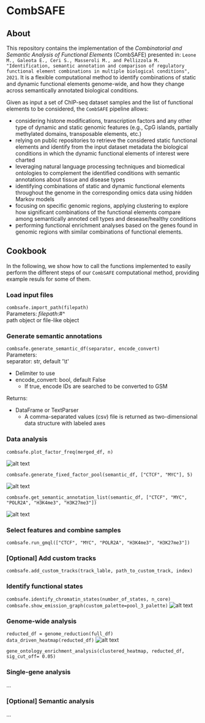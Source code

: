 # CombSAFE

## About
This repository contains the implementation of the *Combinatorial and Semantic Analysis of Functional Elements* (CombSAFE) presented in: ```Leone M., Galeota E., Ceri S., Masseroli M., and Pellizzola M. "Identification, semantic annotation and comparison of regulatory functional element combinations in multiple biological conditions", 2021```. It is a flexible computational method to identify combinations of static and dynamic functional elements genome-wide, and how they change across semantically annotated biological conditions. 

Given as input a set of ChIP-seq dataset samples and the list of functional elements to be considered, the ```CombSAFE``` pipeline allows:
- considering histone modifications, transcription factors and any other type of dynamic and static genomic features (e.g., CpG islands, partially methylated domains, transposable elements, etc.)
- relying on public repositories to retrieve the considered static functional elements and identify from the input dataset metadata the biological conditions in which the dynamic functional elements of interest were charted
- leveraging natural language processing techniques and biomedical ontologies to complement the identified conditions with semantic annotations about tissue and disease types
- identifying combinations of static and dynamic functional elements throughout the genome in the corresponding omics data using hidden Markov models 
- focusing on specific genomic regions, applying clustering to explore how significant combinations of the functional elements compare among semantically annoted cell types and desease/healthy conditions 
- performing functional enrichment analyses based on the genes found in genomic regions with similar combinations of functional elements.

## Cookbook
In the following, we show how to call the functions implemented to easily perform the different steps of our ```CombSAFE``` computational method, providing example resuls for some of them. 

### Load input files
```combsafe.import_path(filepath)```  
Parameters:  *filepath*:#^  
path object or file-like object

### Generate semantic annotations
```combsafe.generate_semantic_df(separator, encode_convert)```<br/>
Parameters:  
separator: str, default '\t' <br/>
  * Delimiter to use
* encode_convert: bool, default False
  * If true, encode IDs are searched to be converted to GSM
  
Returns: 
  - DataFrame or TextParser
    - A comma-separated values (csv) file is returned as two-dimensional data structure with labeled axes

### Data analysis
```combsafe.plot_factor_freq(merged_df, n)```<br/>

![alt text](https://drive.google.com/uc?export=download&id=1WyFjK1eYM9nSbMKLht0dXp6ouscZ381P)

```combsafe.generate_fixed_factor_pool(semantic_df, ["CTCF", "MYC"], 5)```

![alt text](https://drive.google.com/uc?export=download&id=1Qc4W9vm2ekev_P13-56akRNpK_oY92BQ)

```combsafe.get_semantic_annotation_list(semantic_df, ["CTCF", "MYC", "POLR2A", "H3K4me3", "H3K27me3"])```

![alt text](https://drive.google.com/uc?export=download&id=1llQnJyeJku6evCgDaOymWuiIgCE5dYXO)


### Select features and combine samples

```combsafe.run_gmql(["CTCF", "MYC", "POLR2A", "H3K4me3", "H3K27me3"])```

### [Optional] Add custom tracks

```combsafe.add_custom_tracks(track_lable, path_to_custom_track, index)```

### Identify functional states 

```combsafe.identify_chromatin_states(number_of_states, n_core)```<br/>
```combsafe.show_emission_graph(custom_palette=pool_3_palette)```
![alt text](https://drive.google.com/uc?export=download&id=1Kk_vOm5wz_ski-fLvTxB48dhhu9TXcNY)

### Genome-wide analysis

```reducted_df = genome_reduction(full_df)```<br/>
```data_driven_heatmap(reducted_df)```
![alt text](https://drive.google.com/uc?export=download&id=1jbyS_WY54SfJtCWQhw9tpiYW8vC2QJ_Q)


```gene_ontology_enrichment_analysis(clustered_heatmap, reducted_df, sig_cut_off= 0.05)```

### Single-gene analysis

...

### [Optional] Semantic analysis

...
